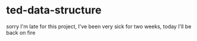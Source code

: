 # ted-data-structure
sorry I'm late for this project, I've been very sick for two weeks, today I'll be back on fire
